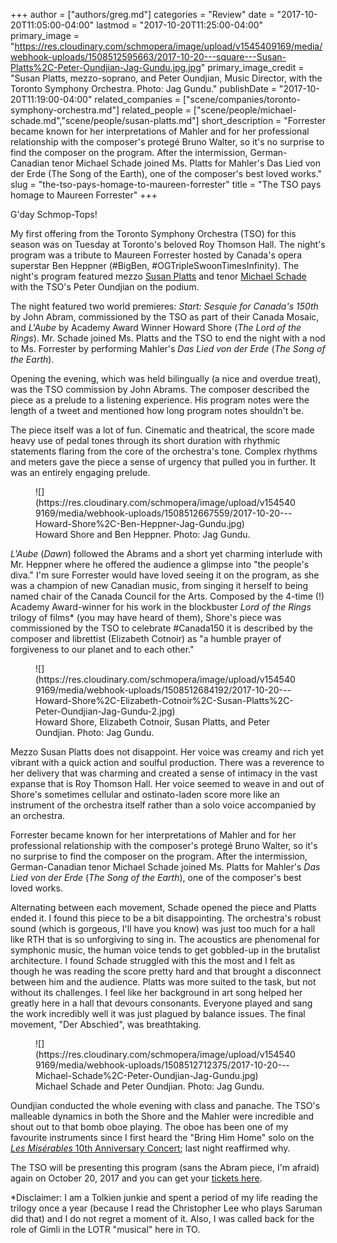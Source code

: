 +++
author = ["authors/greg.md"]
categories = "Review"
date = "2017-10-20T11:05:00-04:00"
lastmod = "2017-10-20T11:25:00-04:00"
primary_image = "https://res.cloudinary.com/schmopera/image/upload/v1545409169/media/webhook-uploads/1508512595663/2017-10-20---square---Susan-Platts%2C-Peter-Oundjian-Jag-Gundu.jpg.jpg"
primary_image_credit = "Susan Platts, mezzo-soprano, and Peter Oundjian, Music Director, with the Toronto Symphony Orchestra. Photo: Jag Gundu."
publishDate = "2017-10-20T11:19:00-04:00"
related_companies = ["scene/companies/toronto-symphony-orchestra.md"]
related_people = ["scene/people/michael-schade.md","scene/people/susan-platts.md"]
short_description = "Forrester became known for her interpretations of Mahler and for her professional relationship with the composer&#039;s protegé Bruno Walter, so it&#039;s no surprise to find the composer on the program. After the intermission, German-Canadian tenor Michael Schade joined Ms. Platts for Mahler&#039;s Das Lied von der Erde (The Song of the Earth), one of the composer&#039;s best loved works."
slug = "the-tso-pays-homage-to-maureen-forrester"
title = "The TSO pays homage to Maureen Forrester"
+++

G'day Schmop-Tops!

My first offering from the Toronto Symphony Orchestra (TSO) for this season was on Tuesday at Toronto's beloved Roy Thomson Hall. The night's program was a tribute to Maureen Forrester hosted by Canada's opera superstar Ben Heppner (#BigBen, #OGTripleSwoonTimesInfinity). The night's program featured mezzo [Susan Platts](/scene/people/susan-platts/) and tenor [Michael Schade](/scene/people/michael-schade/) with the TSO's Peter Oundjian on the podium. 

The night featured two world premieres: *Start: Sesquie for Canada's 150th* by John Abram, commissioned by the TSO as part of their Canada Mosaic, and *L'Aube* by Academy Award Winner Howard Shore (*The Lord of the Rings*). Mr. Schade joined Ms. Platts and the TSO to end the night with a nod to Ms. Forrester by performing Mahler's *Das Lied von der Erde* (*The Song of the Earth*).

Opening the evening, which was held bilingually (a nice and overdue treat), was the TSO commission by John Abrams. The composer described the piece as a prelude to a listening experience. His program notes were the length of a tweet and mentioned how long program notes shouldn't be. 

The piece itself was a lot of fun. Cinematic and theatrical, the score made heavy use of pedal tones through its short duration with rhythmic statements flaring from the core of the orchestra's tone. Complex rhythms and meters gave the piece a sense of urgency that pulled you in further. It was an entirely engaging prelude. 

<figure data-type="image">
![](https://res.cloudinary.com/schmopera/image/upload/v1545409169/media/webhook-uploads/1508512667559/2017-10-20---Howard-Shore%2C-Ben-Heppner-Jag-Gundu.jpg)
<figcaption>Howard Shore and Ben Heppner. Photo: Jag Gundu.</figcaption>
</figure>

*L'Aube* (*Dawn*) followed the Abrams and a short yet charming interlude with Mr. Heppner where he offered the audience a glimpse into "the people's diva." I'm sure Forrester would have loved seeing it on the program, as she was a champion of new Canadian music, from singing it herself to being named chair of the Canada Council for the Arts. Composed by the 4-time (!) Academy Award-winner for his work in the blockbuster *Lord of the Rings* trilogy of films\* (you may have heard of them), Shore's piece was commissioned by the TSO to celebrate #Canada150 it is described by the composer and librettist (Elizabeth Cotnoir) as "a humble prayer of forgiveness to our planet and to each other."

<figure data-type="image">
![](https://res.cloudinary.com/schmopera/image/upload/v1545409169/media/webhook-uploads/1508512684192/2017-10-20---Howard-Shore%2C-Elizabeth-Cotnoir%2C-Susan-Platts%2C-Peter-Oundjian-Jag-Gundu-2.jpg)
<figcaption>Howard Shore, Elizabeth Cotnoir, Susan Platts, and Peter Oundjian. Photo: Jag Gundu.</figcaption>
</figure>

Mezzo Susan Platts does not disappoint. Her voice was creamy and rich yet vibrant with a quick action and soulful production. There was a reverence to her delivery that was charming and created a sense of intimacy in the vast expanse that is Roy Thomson Hall. Her voice seemed to weave in and out of Shore's sometimes cellular and ostinato-laden score more like an instrument of the orchestra itself rather than a solo voice accompanied by an orchestra. 

Forrester became known for her interpretations of Mahler and for her professional relationship with the composer's protegé Bruno Walter, so it's no surprise to find the composer on the program. After the intermission, German-Canadian tenor Michael Schade joined Ms. Platts for Mahler's *Das Lied von der Erde* (*The Song of the Earth*), one of the composer's best loved works. 

Alternating between each movement, Schade opened the piece and Platts ended it. I found this piece to be a bit disappointing. The orchestra's robust sound (which is gorgeous, I'll have you know) was just too much for a hall like RTH that is so unforgiving to sing in. The acoustics are phenomenal for symphonic music, the human voice tends to get gobbled-up in the brutalist architecture. I found Schade struggled with this the most and I felt as though he was reading the score pretty hard and that brought a disconnect between him and the audience. Platts was more suited to the task, but not without its challenges. I feel like her background in art song helped her greatly here in a hall that devours consonants. Everyone played and sang the work incredibly well it was just plagued by balance issues. The final movement, "Der Abschied", was breathtaking.

<figure data-type="image">
![](https://res.cloudinary.com/schmopera/image/upload/v1545409169/media/webhook-uploads/1508512712375/2017-10-20---Michael-Schade%2C-Peter-Oundjian-Jag-Gundu.jpg)
<figcaption>Michael Schade and Peter Oundjian. Photo: Jag Gundu.</figcaption>
</figure>

Oundjian conducted the whole evening with class and panache. The TSO's malleable dynamics in both the Shore and the Mahler were incredible and shout out to that bomb oboe playing. The oboe has been one of my favourite instruments since I first heard the "Bring Him Home" solo on the [*Les Misérables* 10th Anniversary Concert](https://www.youtube.com/watch?v=W54DzMTzLvs); last night reaffirmed why.

The TSO will be presenting this program (sans the Abram piece, I'm afraid) again on October 20, 2017 and you can get your [tickets here](https://www.tso.ca/concert/tribute-maureen-forrester?gclid=EAIaIQobChMI3cbp1r7_1gIVylmGCh3x9QS2EAAYASAAEgLYqvD_BwE). 

\*Disclaimer: I am a Tolkien junkie and spent a period of my life reading the trilogy once a year (because I read the Christopher Lee who plays Saruman did that) and I do not regret a moment of it. Also, I was called back for the role of Gimli in the LOTR "musical" here in TO.
